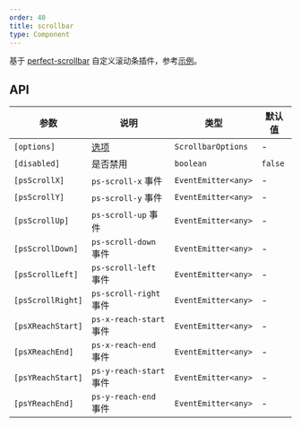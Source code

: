 ```yaml
---
order: 40
title: scrollbar
type: Component
---
```


基于 [perfect-scrollbar](http://utatti.github.io/perfect-scrollbar/) 自定义滚动条插件，参考[示例](https://preview.ng-alain.com/pro/#/other/chat)。

## API

| 参数   | 说明    | 类型  | 默认值 |
| ----- | ------ | ----- | ------ |
| `[options]` | [选项](https://github.com/utatti/perfect-scrollbar#options) | `ScrollbarOptions` | -  |
| `[disabled]` | 是否禁用 | `boolean` | `false` |
| `[psScrollX]` | `ps-scroll-x` 事件 | `EventEmitter<any>` | - |
| `[psScrollY]` | `ps-scroll-y` 事件 | `EventEmitter<any>` | - |
| `[psScrollUp]` | `ps-scroll-up` 事件 | `EventEmitter<any>` | - |
| `[psScrollDown]` | `ps-scroll-down` 事件 | `EventEmitter<any>` | - |
| `[psScrollLeft]` | `ps-scroll-left` 事件 | `EventEmitter<any>` | - |
| `[psScrollRight]` | `ps-scroll-right` 事件 | `EventEmitter<any>` | - |
| `[psXReachStart]` | `ps-x-reach-start` 事件 | `EventEmitter<any>` | - |
| `[psXReachEnd]` | `ps-x-reach-end` 事件 | `EventEmitter<any>` | - |
| `[psYReachStart]` | `ps-y-reach-start` 事件 | `EventEmitter<any>` | - |
| `[psYReachEnd]` | `ps-y-reach-end` 事件 | `EventEmitter<any>` | - |
